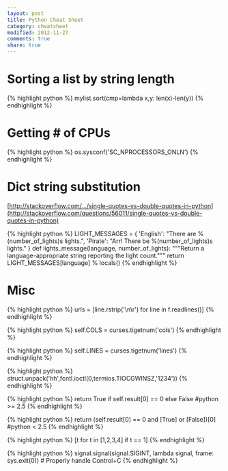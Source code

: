 ```yaml
---
layout: post
title: Python Cheat Sheet
category: cheatsheet
modified: 2012-11-27
comments: true
share: true
---
```


# Sorting a list by string length

{% highlight python %}
mylist.sort(cmp=lambda x,y: len(x)-len(y))
{% endhighlight %}

# Getting # of CPUs

{% highlight python %}
os.sysconf('SC_NPROCESSORS_ONLN')
{% endhighlight %}

# Dict string substitution

[http://stackoverflow.com/.../single-quotes-vs-double-quotes-in-python](http://stackoverflow.com/questions/56011/single-quotes-vs-double-quotes-in-python)

{% highlight python %}
LIGHT_MESSAGES = {
    'English': "There are %(number_of_lights)s lights.",
    'Pirate':  "Arr! There be %(number_of_lights)s lights."
}
def lights_message(language, number_of_lights):
    """Return a language-appropriate string reporting the light count."""
    return LIGHT_MESSAGES[language] % locals()
{% endhighlight %}

# Misc

{% highlight python %}
urls = [line.rstrip('\n\r') for line in f.readlines()]
{% endhighlight %}

{% highlight python %}
self.COLS = curses.tigetnum('cols')
{% endhighlight %}

{% highlight python %}
self.LINES = curses.tigetnum('lines')
{% endhighlight %}

{% highlight python %}
struct.unpack('hh',fcntl.ioctl(0,termios.TIOCGWINSZ,'1234'))
{% endhighlight %}

{% highlight python %}
return True if self.result[0] == 0 else False #python >= 2.5
{% endhighlight %}

{% highlight python %}
return (self.result[0] == 0 and [True] or [False])[0] #python < 2.5
{% endhighlight %}

{% highlight python %}
[t for t in [1,2,3,4] if t == 1]
{% endhighlight %}

{% highlight python %}
signal.signal(signal.SIGINT, lambda signal, frame: sys.exit(0)) # Properly handle Control+C
{% endhighlight %}
